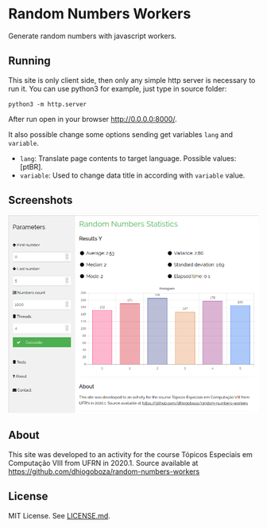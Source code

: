 # Random Numbers Workers
Generate random numbers with javascript workers.

## Running
This site is only client side, then only any simple http server is necessary to run it. You can use python3 for example, just type in source folder:
```
python3 -m http.server
```

After run open in your browser http://0.0.0.0:8000/.

It also possible change some options sending get variables  `lang` and `variable`.

* `lang`: Translate page contents to target language. Possible values: [ptBR].
* `variable`: Used to change data title in according with `variable` value.

## Screenshots
![Variable Y screenshot](/screenshots/variabley.png?raw=true "Variable Y")

## About
This site was developed to an activity for the course Tópicos Especiais em Computação VIII from UFRN in 2020.1. Source available at https://github.com/dhiogoboza/random-numbers-workers

## License

MIT License. See [LICENSE.md](LICENSE).
